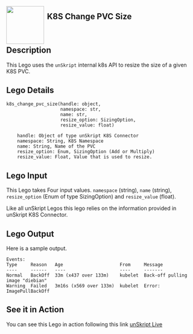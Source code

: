 [<img align="left" src="https://unskript.com/assets/favicon.png" width="100" height="100" style="padding-right: 5px">](https://unskript.com/assets/favicon.png) 
<h2>K8S Change PVC Size</h2>

<br>

## Description
This Lego uses the `unSkript` internal k8s API to resize the size of a given K8S PVC. 


## Lego Details

    k8s_change_pvc_size(handle: object, 
                        namespace: str,
                        name: str,
                        resize_option: SizingOption,
                        resize_value: float)

        handle: Object of type unSkript K8S Connector
        namespace: String, K8S Namespace
        name: String, Name of the PVC
        resize_option: Enum, SizingOption (Add or Multiply)
        resize_value: Float, Value that is used to resize.

## Lego Input
This Lego takes Four input values. `namespace` (string), `name` (string), `resize_option` (Enum of type SizingOption) and `resize_value` (float).

Like all unSkript Legos this lego relies on the information provided in unSkript K8S Connector. 


## Lego Output
Here is a sample output. 

    Events:
    Type     Reason   Age                     From     Message
    ----     ------   ----                    ----     -------
    Normal   BackOff  33m (x437 over 133m)    kubelet  Back-off pulling image "diebian"
    Warning  Failed   3m16s (x569 over 133m)  kubelet  Error: ImagePullBackOff


## See it in Action

You can see this Lego in action following this link [unSkript Live](https://unskript.com)
